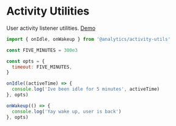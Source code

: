 <!--
title: User activity util
pageTitle: User activity listeners
description: Utility library for firing events on user idle & wakeup
-->

# Activity Utilities

User activity listener utilities. [Demo](https://utils-activity-listener.netlify.app)

```js
import { onIdle, onWakeup } from '@analytics/activity-utils'

const FIVE_MINUTES = 300e3

const opts = {
  timeout: FIVE_MINUTES,
}

onIdle((activeTime) => {
  console.log('Ive been idle for 5 minutes', activeTime)
}, opts)

onWakeup(() => {
  console.log('Yay wake up, user is back')
}, opts)
```
